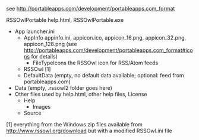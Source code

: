 see http://portableapps.com/development/portableapps.com_format

RSSOwlPortable				help.html, RSSOwlPortable.exe
* App						launcher.ini
	* AppInfo				appinfo.ini, appicon.ico, appicon_16.png, appicon_32.png, appicon_128.png (see http://portableapps.com/development/portableapps.com_format#icons for details)
		* FileTypeIcons		the RSSOwl icon for RSS/Atom feeds
	* RSSOwl				[1]
	* DefaultData			(empty, no default data available; optional: feed from portableapps.com)
* Data						(empty, .rssowl2 folder goes here)
* Other						files used by help.html, other help files, License
	* Help			
		* Images		
	* Source			

[1] everything from the Windows zip files available from http://www.rssowl.org/download but with a modified RSSOwl.ini file
